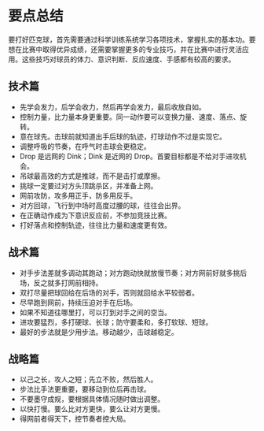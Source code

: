 # 要点总结

要打好匹克球，首先需要通过科学训练系统学习各项技术，掌握扎实的基本功。要想在比赛中取得优异成绩，还需要掌握更多的专业技巧，并在比赛中进行灵活应用。这些技巧对球员的体力、意识判断、反应速度、手感都有较高的要求。

## 技术篇

* 先学会发力，后学会收力，然后再学会发力，最后收放自如。
* 控制力量，比力量本身更重要。同一动作要可以变换力量、速度、落点、旋转。
* 意在球先。击球前就知道出手后球的轨迹，打球动作不过是实现它。
* 调整呼吸的节奏，在呼气时击球会更稳定。
* Drop 是远网的 Dink；Dink 是近网的 Drop。首要目标都是不给对手进攻机会。
* 吊球最高效的方式是推球，而不是击打或摩擦。
* 挑球一定要过对方头顶跳杀区，并准备上网。
* 网前攻防，攻多用正手，防多用反手。
* 对方回球，飞行到中场时高度过腰的球，往往会出界。
* 在正确动作成为下意识反应前，不参加竞技比赛。
* 打好落点和控制轨迹，往往比力量和速度更有效。

## 战术篇

* 对手步法差就多调动其跑动；对方跑动快就放慢节奏；对方网前好就多挑后场，反之就多打网前相持。
* 双打尽量把球回给在后场的对手，否则就回给水平较弱者。
* 尽早跑到网前，持续压迫对手在后场。
* 如果不知道往哪里打，可以打到对手之间的空当。
* 进攻要猛烈，多打硬球、长球；防守要柔和，多打软球、短球。
* 最好的步法就是少用步法。移动越少，击球越稳定。

## 战略篇

* 以己之长，攻人之短；先立不败，然后胜人。
* 步法比手法更重要，要移动到位后再击球。
* 不要墨守成规，要根据具体情况随时做出调整。
* 以快打慢。要么比对方更快，要么让对方更慢。
* 得网前者得天下，控节奏者控大局。